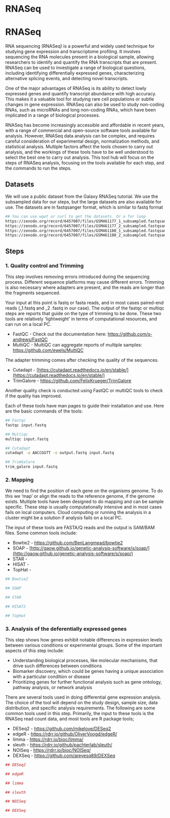 # RNASeq

# RNASeq

RNA sequencing (RNASeq) is a powerful and widely used technique for studying gene expression and transcriptome profiling. It involves sequencing the RNA molecules present in a biological sample, allowing researchers to identify and quantify the RNA transcripts that are present. RNASeq can be used to investigate a range of biological questions, including identifying differentially expressed genes, characterizing alternative splicing events, and detecting novel transcripts.

One of the major advantages of RNASeq is its ability to detect lowly expressed genes and quantify transcript abundance with high accuracy. This makes it a valuable tool for studying rare cell populations or subtle changes in gene expression. RNASeq can also be used to study non-coding RNAs, such as microRNAs and long non-coding RNAs, which have been implicated in a range of biological processes.

RNASeq has become increasingly accessible and affordable in recent years, with a range of commercial and open-source software tools available for analysis. However, RNASeq data analysis can be complex, and requires careful consideration of experimental design, normalization methods, and statistical analysis. Multiple factors affect the tools chosen to carry out analysis, and the workings of these tools have to be well understood to select the best one to carry out analysis. This tool hub will focus on the steps of RNASeq analysis, focusing on the tools available for each step, and the commands to run the steps.

## Datasets

We will use a public dataset from the Galaxy RNASeq tutorial. We use the subsampled data for our steps, but the large datasets are also available for use. The datasets are in fastqsanger format, which is similar to fastq format

```bash
## You can use wget or curl to get the datasets. Or a for loop
https://zenodo.org/record/6457007/files/GSM461177_1_subsampled.fastqsanger
https://zenodo.org/record/6457007/files/GSM461177_2_subsampled.fastqsanger
https://zenodo.org/record/6457007/files/GSM461180_1_subsampled.fastqsanger
https://zenodo.org/record/6457007/files/GSM461180_2_subsampled.fastqsanger
```

## Steps

### 1. Quality control and Trimming

This step involves removing errors introduced during the sequencing process. Different sequence platforms may cause different errors. Trimming is also necessary where adapters are present, and the reads are longer than the fragments sequenced. 

Your input at this point is fastq or fasta reads, and in most cases paired-end reads (_1.fastq and _2 .fastq in our case). The output of the fastqc or multiqc steps are reports that guide on the type of trimming to be done. These two tools are relatively ‘lightweight’ in terms of computational resources, and can run on a local PC.  

- FastQC - Check out the documentation here:  https://github.com/s-andrews/FastQC
- MultiQC - MultiQC can aggregate reports of multiple samples: https://github.com/ewels/MultiQC

The adapter trimming comes after checking the quality of the sequences. 

- Cutadapt - [https://cutadapt.readthedocs.io/en/stable/](https://cutadapt.readthedocs.io/en/stable/)
- TrimGalore - https://github.com/FelixKrueger/TrimGalore

Another quality check is conducted using FastQC or multiQC tools to check if the quality has improved. 

Each of these tools have man pages to guide their installation and use. Here are the basic commands of the tools:

```bash
## Fastqc
fastqc input.fastq

## Multiqc
multiqc input.fastq

## Cutadapt
cutadapt -a AACCGGTT -o output.fastq input.fastq

## TrimGalore
trim_galore input.fastq
```

### 2. Mapping

We need to find the position of each gene on the organisms genome. To do this we ‘map’ or align the reads to the reference genome, if the genome exists. Multiple tools have been designed to do mapping and can be sample specific. These step is usually computationally intensive and in most cases fails on local computers. Cloud computing or running the analysis in a cluster might be a solution if analysis fails on a local PC. 

The input of these tools are FASTA/Q reads and the output is SAM/BAM files. Some common tools include: 

- Bowtie2 - https://github.com/BenLangmead/bowtie2
- SOAP - [http://gaow.github.io/genetic-analysis-software/s/soap/](http://gaow.github.io/genetic-analysis-software/s/soap/)
- STAR -
- HISAT -
- TopHat -

```bash
## Bowtie2

## SOAP

## STAR

## HISAT2

## TopHat
```

### 3. Analysis of the deferentially expressed genes

This step shows how genes exhibit notable differences in expression levels between various conditions or experimental groups.
Some of the important aspects of this step include:
  - Understanding biological processes, like molecular mechanisms, that drive such differences between conditions
  - Biomarker discovery, which could be genes having a unique association  with a particular condition or disease
  - Prioritizing genes for further functional analysis such as gene ontology, pathway analysis, or network analysis
  
There are several tools used in doing differential gene expression analysis. The choice of the tool will depend on the study design, sample size, data distribution, and specific analysis requirements.
The following are some common tools used in this step. Primarily, the input to these tools is the RNASeq read count data, and most tools are R package tools; 
- DESeq2 - https://github.com/mikelove/DESeq2
- edgeR - https://rdrr.io/github/OliverVoogd/edgeR/
- limma - https://rdrr.io/bioc/limma/
- sleuth - https://rdrr.io/github/pachterlab/sleuth/
- NOISeq - https://rdrr.io/bioc/NOISeq/
- DEXSeq - https://github.com/areyesq89/DEXSeq

``` R
## DESeq2

## edgeR

## limma

## sleuth

## NOISeq

## DEXSeq
```
